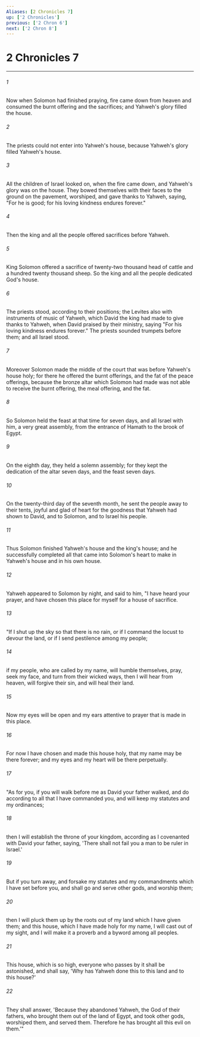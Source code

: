 ```yaml
---
Aliases: [2 Chronicles 7]
up: ['2 Chronicles']
previous: ['2 Chron 6']
next: ['2 Chron 8']
---
```

# 2 Chronicles 7
***





###### 1 

Now when Solomon had finished praying, fire came down from heaven and consumed the burnt offering and the sacrifices; and Yahweh's glory filled the house. 



###### 2 

The priests could not enter into Yahweh's house, because Yahweh's glory filled Yahweh's house. 



###### 3 

All the children of Israel looked on, when the fire came down, and Yahweh's glory was on the house. They bowed themselves with their faces to the ground on the pavement, worshiped, and gave thanks to Yahweh, saying, "For he is good; for his loving kindness endures forever." 



###### 4 

Then the king and all the people offered sacrifices before Yahweh. 



###### 5 

King Solomon offered a sacrifice of twenty-two thousand head of cattle and a hundred twenty thousand sheep. So the king and all the people dedicated God's house. 



###### 6 

The priests stood, according to their positions; the Levites also with instruments of music of Yahweh, which David the king had made to give thanks to Yahweh, when David praised by their ministry, saying "For his loving kindness endures forever." The priests sounded trumpets before them; and all Israel stood. 



###### 7 

Moreover Solomon made the middle of the court that was before Yahweh's house holy; for there he offered the burnt offerings, and the fat of the peace offerings, because the bronze altar which Solomon had made was not able to receive the burnt offering, the meal offering, and the fat. 



###### 8 

So Solomon held the feast at that time for seven days, and all Israel with him, a very great assembly, from the entrance of Hamath to the brook of Egypt. 



###### 9 

On the eighth day, they held a solemn assembly; for they kept the dedication of the altar seven days, and the feast seven days. 



###### 10 

On the twenty-third day of the seventh month, he sent the people away to their tents, joyful and glad of heart for the goodness that Yahweh had shown to David, and to Solomon, and to Israel his people. 



###### 11 

Thus Solomon finished Yahweh's house and the king's house; and he successfully completed all that came into Solomon's heart to make in Yahweh's house and in his own house. 



###### 12 

Yahweh appeared to Solomon by night, and said to him, "I have heard your prayer, and have chosen this place for myself for a house of sacrifice. 



###### 13 

"If I shut up the sky so that there is no rain, or if I command the locust to devour the land, or if I send pestilence among my people; 



###### 14 

if my people, who are called by my name, will humble themselves, pray, seek my face, and turn from their wicked ways, then I will hear from heaven, will forgive their sin, and will heal their land. 



###### 15 

Now my eyes will be open and my ears attentive to prayer that is made in this place. 



###### 16 

For now I have chosen and made this house holy, that my name may be there forever; and my eyes and my heart will be there perpetually. 



###### 17 

"As for you, if you will walk before me as David your father walked, and do according to all that I have commanded you, and will keep my statutes and my ordinances; 



###### 18 

then I will establish the throne of your kingdom, according as I covenanted with David your father, saying, 'There shall not fail you a man to be ruler in Israel.' 



###### 19 

But if you turn away, and forsake my statutes and my commandments which I have set before you, and shall go and serve other gods, and worship them; 



###### 20 

then I will pluck them up by the roots out of my land which I have given them; and this house, which I have made holy for my name, I will cast out of my sight, and I will make it a proverb and a byword among all peoples. 



###### 21 

This house, which is so high, everyone who passes by it shall be astonished, and shall say, 'Why has Yahweh done this to this land and to this house?' 



###### 22 

They shall answer, 'Because they abandoned Yahweh, the God of their fathers, who brought them out of the land of Egypt, and took other gods, worshiped them, and served them. Therefore he has brought all this evil on them.'"
